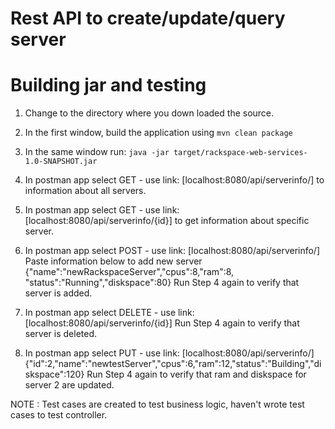 # Rest API to create/update/query server 




# Building jar and testing


 1. Change to the directory where you down loaded the source.
 
 2. In the first window, build the application using `mvn clean package`
 
 3. In the same window run: `java -jar target/rackspace-web-services-1.0-SNAPSHOT.jar`
 
 4. In postman app select GET - use link: [localhost:8080/api/serverinfo/] to information about all servers.
 
 5. In postman app select GET - use link: [localhost:8080/api/serverinfo/{id}]  to get information about specific server.
 
 6. In postman app select POST - use link: [localhost:8080/api/serverinfo/]
 	Paste information below to add new server
 	{"name":"newRackspaceServer","cpus":8,"ram":8, "status":"Running","diskspace":80}
 	Run Step 4 again to verify that server is added.
 	
 7. In postman app select DELETE - use link: [localhost:8080/api/serverinfo/{id}] 
 	Run Step 4 again to verify that server is deleted.
 	
 8. In postman app select PUT - use link: [localhost:8080/api/serverinfo/]
 	{"id":2,"name":"newtestServer","cpus":6,"ram":12,"status":"Building","diskspace":120}
 	Run Step 4 again to verify that ram and diskspace for server 2 are updated.
 
 NOTE : Test cases are created to test business logic, haven't wrote test cases to test controller.

